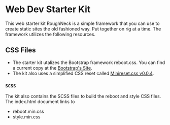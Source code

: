 # Web Dev Starter Kit
This web starter kit RoughNeck is a simple framework that you can use to create static sites the old fashioned way. Put together on rig at a time. The framework utilizes the following resources.


## CSS Files
- The starter kit utalizes the Bootstrap framework reboot.css. You can find a current copy at the [Bootstrap's Site](https://getbootstrap.com/docs/4.2/getting-started/download/).  
- The kit also uses a simplified CSS reset called [Minireset.css v0.0.4](https://github.com/jgthms/minireset.css).  


### `SCSS`

The kit also contains the SCSS files to build the reboot and style CSS files. The index.html document links to<br>
- reboot.min.css
- style.min.css